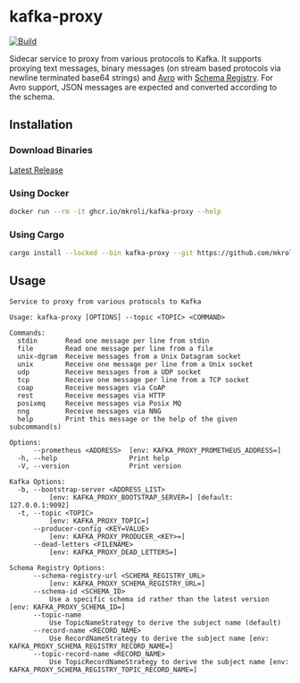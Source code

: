 # kafka-proxy

[![Build](https://github.com/mkroli/kafka-proxy/actions/workflows/build.yml/badge.svg)](https://github.com/mkroli/kafka-proxy/actions/workflows/build.yml)

Sidecar service to proxy from various protocols to Kafka.
It supports proxying text messages, binary messages (on stream based protocols via newline terminated base64 strings) and [Avro](https://avro.apache.org/) with [Schema Registry](https://docs.confluent.io/platform/current/schema-registry/index.html).
For Avro support, JSON messages are expected and converted according to the schema.

## Installation

### Download Binaries
[Latest Release](https://github.com/mkroli/kafka-proxy/releases/latest)

### Using Docker
```bash
docker run --rm -it ghcr.io/mkroli/kafka-proxy --help
```

### Using Cargo
```bash
cargo install --locked --bin kafka-proxy --git https://github.com/mkroli/kafka-proxy
```

## Usage
```
Service to proxy from various protocols to Kafka

Usage: kafka-proxy [OPTIONS] --topic <TOPIC> <COMMAND>

Commands:
  stdin       Read one message per line from stdin
  file        Read one message per line from a file
  unix-dgram  Receive messages from a Unix Datagram socket
  unix        Receive one message per line from a Unix socket
  udp         Receive messages from a UDP socket
  tcp         Receive one message per line from a TCP socket
  coap        Receive messages via CoAP
  rest        Receive messages via HTTP
  posixmq     Receive messages via Posix MQ
  nng         Receive messages via NNG
  help        Print this message or the help of the given subcommand(s)

Options:
      --prometheus <ADDRESS>  [env: KAFKA_PROXY_PROMETHEUS_ADDRESS=]
  -h, --help                  Print help
  -V, --version               Print version

Kafka Options:
  -b, --bootstrap-server <ADDRESS_LIST>
          [env: KAFKA_PROXY_BOOTSTRAP_SERVER=] [default: 127.0.0.1:9092]
  -t, --topic <TOPIC>
          [env: KAFKA_PROXY_TOPIC=]
      --producer-config <KEY=VALUE>
          [env: KAFKA_PROXY_PRODUCER_<KEY>=]
      --dead-letters <FILENAME>
          [env: KAFKA_PROXY_DEAD_LETTERS=]

Schema Registry Options:
      --schema-registry-url <SCHEMA_REGISTRY_URL>
          [env: KAFKA_PROXY_SCHEMA_REGISTRY_URL=]
      --schema-id <SCHEMA_ID>
          Use a specific schema id rather than the latest version [env: KAFKA_PROXY_SCHEMA_ID=]
      --topic-name
          Use TopicNameStrategy to derive the subject name (default)
      --record-name <RECORD_NAME>
          Use RecordNameStrategy to derive the subject name [env: KAFKA_PROXY_SCHEMA_REGISTRY_RECORD_NAME=]
      --topic-record-name <RECORD_NAME>
          Use TopicRecordNameStrategy to derive the subject name [env: KAFKA_PROXY_SCHEMA_REGISTRY_TOPIC_RECORD_NAME=]
```
